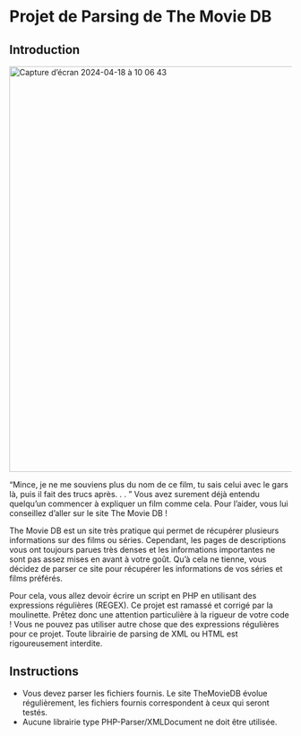 # Projet de Parsing de The Movie DB

## Introduction

<img width="723" alt="Capture d’écran 2024-04-18 à 10 06 43" src="https://github.com/twnguydev/movie-parser/assets/154362306/19ba1fbd-dc00-464f-b3e5-1119005037db">

“Mince, je ne me souviens plus du nom de ce film, tu sais celui avec le gars là, puis il fait des trucs après. . . ” Vous avez surement déjà entendu quelqu’un commencer à expliquer un film comme cela. Pour l’aider, vous lui conseillez d’aller sur le site The Movie DB !

The Movie DB est un site très pratique qui permet de récupérer plusieurs informations sur des films ou séries. Cependant, les pages de descriptions vous ont toujours parues très denses et les informations importantes ne sont pas assez mises en avant à votre goût. Qu’à cela ne tienne, vous décidez de parser ce site pour récupérer les informations de vos séries et films préférés.

Pour cela, vous allez devoir écrire un script en PHP en utilisant des expressions régulières (REGEX). Ce projet est ramassé et corrigé par la moulinette. Prêtez donc une attention particulière à la rigueur de votre code ! Vous ne pouvez pas utiliser autre chose que des expressions régulières pour ce projet. Toute librairie de parsing de XML ou HTML est rigoureusement interdite.

## Instructions

- Vous devez parser les fichiers fournis. Le site TheMovieDB évolue régulièrement, les fichiers fournis correspondent à ceux qui seront testés.
- Aucune librairie type PHP-Parser/XMLDocument ne doit être utilisée.
